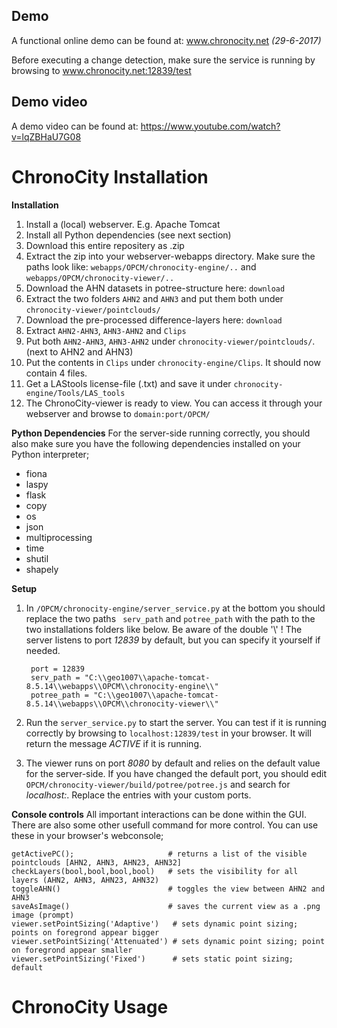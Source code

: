 ## Demo
A functional online demo can be found at: www.chronocity.net
_(29-6-2017)_  

Before executing a change detection, make sure the service is running by browsing to www.chronocity.net:12839/test  

## Demo video  
A demo video can be found at: https://www.youtube.com/watch?v=lqZBHaU7G08

# ChronoCity Installation

__Installation__
1. Install a (local) webserver. E.g. Apache Tomcat
2. Install all Python dependencies (see next section)
3. Download this entire repositery as .zip
4. Extract the zip into your webserver-webapps directory. Make sure the paths look like: <code>webapps/OPCM/chronocity-engine/..</code> and <code>webapps/OPCM/chronocity-viewer/..</code>
5. Download the AHN datasets in potree-structure here: <code>download</code>
6. Extract the two folders <code>AHN2</code> and <code>AHN3</code> and put them both under <code>chronocity-viewer/pointclouds/</code>
7. Download the pre-processed difference-layers here: <code>download</code>
8. Extract <code>AHN2-AHN3</code>, <code>AHN3-AHN2</code> and <code>Clips</code>
9. Put both <code>AHN2-AHN3</code>, <code>AHN3-AHN2</code> under <code>chronocity-viewer/pointclouds/</code>. (next to AHN2 and AHN3)
10. Put the contents in <code>Clips</code> under <code>chronocity-engine/Clips</code>. It should now contain 4 files.
11. Get a LAStools license-file (.txt) and save it under <code>chronocity-engine/Tools/LAS_tools</code>
12. The ChronoCity-viewer is ready to view. You can access it through your webserver and browse to <code>domain:port/OPCM/</code>

__Python Dependencies__
For the server-side running correctly, you should also make sure you have the following dependencies installed on your Python interpreter;
- fiona
- laspy
- flask
- copy
- os
- json
- multiprocessing
- time
- shutil
- shapely

__Setup__

1. In <code>/OPCM/chronocity-engine/server_service.py</code> at the bottom you should replace the two paths <code> serv_path</code> and <code>potree_path</code> with the path to the two installations folders like below. Be aware of the double '\\' ! The server listens to port _12839_ by default, but you can specify it yourself if needed.


        port = 12839
        serv_path = "C:\\geo1007\\apache-tomcat-8.5.14\\webapps\\OPCM\\chronocity-engine\\"
        potree_path = "C:\\geo1007\\apache-tomcat-8.5.14\\webapps\\OPCM\\chronocity-viewer\\"

2. Run the <code>server_service.py</code> to start the server. You can test if it is running correctly by browsing to <code>localhost:12839/test</code> in your browser. It will return the message _ACTIVE_ if it is running.

3. The viewer runs on port _8080_ by default and relies on the default value for the server-side. If you have changed the default port, you should edit <code>OPCM/chronocity-viewer/build/potree/potree.js</code> and search for _localhost:_. Replace the entries with your custom ports.

__Console controls__
All important interactions can be done within the GUI. There are also some other usefull command for more control. You can use these in your browser's webconsole;

    getActivePC();                     # returns a list of the visible pointclouds [AHN2, AHN3, AHN23, AHN32]
    checkLayers(bool,bool,bool,bool)   # sets the visibility for all layers (AHN2, AHN3, AHN23, AHN32)
    toggleAHN()                        # toggles the view between AHN2 and AHN3
    saveAsImage()                      # saves the current view as a .png image (prompt)
    viewer.setPointSizing('Adaptive')   # sets dynamic point sizing; points on foregrond appear bigger
    viewer.setPointSizing('Attenuated') # sets dynamic point sizing; point on foregrond appear smaller
    viewer.setPointSizing('Fixed')      # sets static point sizing; default
    
# ChronoCity Usage 

